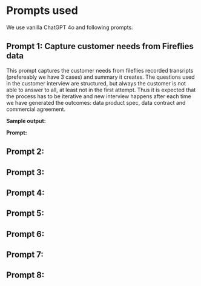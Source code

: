 # Prompts used

We use vanilla ChatGPT 4o and following prompts.

## Prompt 1: Capture customer needs from Fireflies data

This prompt captures the customer needs from fileflies recorded transripts (prefereably we have 3 cases) and summary it creates. 
The questions used in the customer interview are structured, but always the customer is not able to answer to all, at least not in the first attempt. Thus it is expected that the process has to be iterative and new interview happens after each time we have generated the outcomes: data product spec, data contract and commercial agreement. 

**Sample output:** 

**Prompt:**


## Prompt 2:

## Prompt 3:

## Prompt 4:

## Prompt 5:

## Prompt 6:

## Prompt 7:

## Prompt 8: